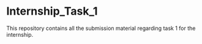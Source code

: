 # Internship_Task_1
This repository contains all the submission material regarding task 1 for the internship.
